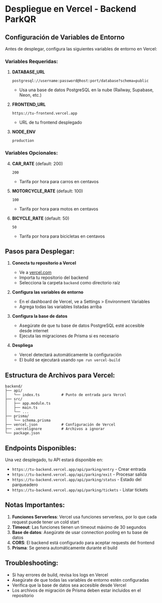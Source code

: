 # Despliegue en Vercel - Backend ParkQR

## Configuración de Variables de Entorno

Antes de desplegar, configura las siguientes variables de entorno en Vercel:

### Variables Requeridas:

1. **DATABASE_URL**
   ```
   postgresql://username:password@host:port/database?schema=public
   ```
   - Usa una base de datos PostgreSQL en la nube (Railway, Supabase, Neon, etc.)

2. **FRONTEND_URL**
   ```
   https://tu-frontend.vercel.app
   ```
   - URL de tu frontend desplegado

3. **NODE_ENV**
   ```
   production
   ```

### Variables Opcionales:

4. **CAR_RATE** (default: 200)
   ```
   200
   ```
   - Tarifa por hora para carros en centavos

5. **MOTORCYCLE_RATE** (default: 100)
   ```
   100
   ```
   - Tarifa por hora para motos en centavos

6. **BICYCLE_RATE** (default: 50)
   ```
   50
   ```
   - Tarifa por hora para bicicletas en centavos

## Pasos para Desplegar:

1. **Conecta tu repositorio a Vercel**
   - Ve a [vercel.com](https://vercel.com)
   - Importa tu repositorio del backend
   - Selecciona la carpeta `backend` como directorio raíz

2. **Configura las variables de entorno**
   - En el dashboard de Vercel, ve a Settings > Environment Variables
   - Agrega todas las variables listadas arriba

3. **Configura la base de datos**
   - Asegúrate de que tu base de datos PostgreSQL esté accesible desde internet
   - Ejecuta las migraciones de Prisma si es necesario

4. **Despliega**
   - Vercel detectará automáticamente la configuración
   - El build se ejecutará usando `npm run vercel-build`

## Estructura de Archivos para Vercel:

```
backend/
├── api/
│   └── index.ts          # Punto de entrada para Vercel
├── src/
│   ├── app.module.ts
│   ├── main.ts
│   └── ...
├── prisma/
│   └── schema.prisma
├── vercel.json           # Configuración de Vercel
├── .vercelignore         # Archivos a ignorar
└── package.json
```

## Endpoints Disponibles:

Una vez desplegado, tu API estará disponible en:
- `https://tu-backend.vercel.app/api/parking/entry` - Crear entrada
- `https://tu-backend.vercel.app/api/parking/exit` - Procesar salida
- `https://tu-backend.vercel.app/api/parking/status` - Estado del parqueadero
- `https://tu-backend.vercel.app/api/parking/tickets` - Listar tickets

## Notas Importantes:

1. **Funciones Serverless**: Vercel usa funciones serverless, por lo que cada request puede tener un cold start
2. **Timeout**: Las funciones tienen un timeout máximo de 30 segundos
3. **Base de datos**: Asegúrate de usar connection pooling en tu base de datos
4. **CORS**: El backend está configurado para aceptar requests del frontend
5. **Prisma**: Se genera automáticamente durante el build

## Troubleshooting:

- Si hay errores de build, revisa los logs en Vercel
- Asegúrate de que todas las variables de entorno estén configuradas
- Verifica que la base de datos sea accesible desde Vercel
- Los archivos de migración de Prisma deben estar incluidos en el repositorio